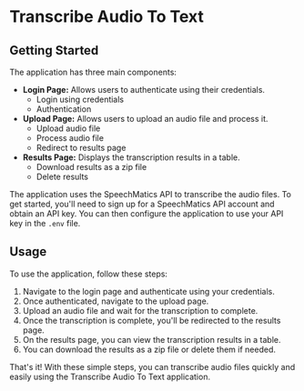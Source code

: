 # Transcribe Audio To Text

## Getting Started

The application has three main components:

- **Login Page:** Allows users to authenticate using their credentials.
  - Login using credentials
  - Authentication
- **Upload Page:** Allows users to upload an audio file and process it.
  - Upload audio file
  - Process audio file
  - Redirect to results page
- **Results Page:** Displays the transcription results in a table.
  - Download results as a zip file
  - Delete results

The application uses the SpeechMatics API to transcribe the audio files. To get started, you'll need to sign up for a SpeechMatics API account and obtain an API key. You can then configure the application to use your API key in the `.env` file.

## Usage

To use the application, follow these steps:

1.  Navigate to the login page and authenticate using your credentials.
2.  Once authenticated, navigate to the upload page.
3.  Upload an audio file and wait for the transcription to complete.
4.  Once the transcription is complete, you'll be redirected to the results page.
5.  On the results page, you can view the transcription results in a table.
6.  You can download the results as a zip file or delete them if needed.

That's it! With these simple steps, you can transcribe audio files quickly and easily using the Transcribe Audio To Text application.
